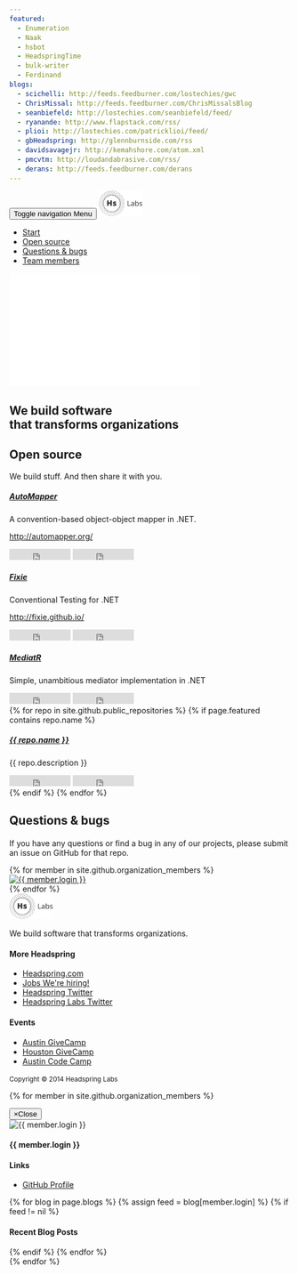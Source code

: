 ```yaml
---
featured:
  - Enumeration
  - Naak
  - hsbot
  - HeadspringTime
  - bulk-writer
  - Ferdinand
blogs:
  - scichelli: http://feeds.feedburner.com/lostechies/gwc
  - ChrisMissal: http://feeds.feedburner.com/ChrisMissalsBlog
  - seanbiefeld: http://lostechies.com/seanbiefeld/feed/
  - ryanande: http://www.flapstack.com/rss/
  - plioi: http://lostechies.com/patricklioi/feed/
  - gbHeadspring: http://glennburnside.com/rss
  - davidsavagejr: http://kemahshore.com/atom.xml
  - pmcvtm: http://loudandabrasive.com/rss/
  - derans: http://feeds.feedburner.com/derans
---
```


<head>
    <meta charset="utf-8"/>
    <meta name="viewport" content="width=device-width, initial-scale=1"/>
    <meta name="description" content="Headspring Labs"/>
    <meta name="author" content="Headspring"/>
    <title>Headspring Labs</title>
    <link rel="stylesheet" href="static/dist/vendor.css">
    <link rel="stylesheet" href="http://fonts.googleapis.com/css?family=Open+Sans:400,300,600,700" type="text/css"/>
    <!--[if lt IE 9]>
    <script src="https://oss.maxcdn.com/libs/html5shiv/3.7.0/html5shiv.js"></script>
    <script src="https://oss.maxcdn.com/libs/respond.js/1.4.2/respond.min.js"></script>
    <![endif]-->
    <link rel="apple-touch-icon" sizes="57x57" href="/icon/apple-touch-icon-57x57.png">
    <link rel="apple-touch-icon" sizes="114x114" href="/icon/apple-touch-icon-114x114.png">
    <link rel="apple-touch-icon" sizes="72x72" href="/icon/apple-touch-icon-72x72.png">
    <link rel="apple-touch-icon" sizes="144x144" href="/icon/apple-touch-icon-144x144.png">
    <link rel="apple-touch-icon" sizes="60x60" href="/icon/apple-touch-icon-60x60.png">
    <link rel="apple-touch-icon" sizes="120x120" href="/icon/apple-touch-icon-120x120.png">
    <link rel="apple-touch-icon" sizes="76x76" href="/icon/apple-touch-icon-76x76.png">
    <link rel="apple-touch-icon" sizes="152x152" href="/icon/apple-touch-icon-152x152.png">
    <link rel="apple-touch-icon" sizes="180x180" href="/icon/apple-touch-icon-180x180.png">
    <link rel="icon" type="image/png" href="/icon/favicon-192x192.png" sizes="192x192">
    <link rel="icon" type="image/png" href="/icon/favicon-160x160.png" sizes="160x160">
    <link rel="icon" type="image/png" href="/icon/favicon-96x96.png" sizes="96x96">
    <link rel="icon" type="image/png" href="/icon/favicon-16x16.png" sizes="16x16">
    <link rel="icon" type="image/png" href="/icon/favicon-32x32.png" sizes="32x32">
    <meta name="msapplication-TileColor" content="#da532c">
    <meta name="msapplication-TileImage" content="/icon/mstile-144x144.png">
</head>
<body>
<script type="text/javascript">
  var _gaq = _gaq || [];
  _gaq.push(['_setAccount', 'UA-42793327-1']);
  _gaq.push(['_trackPageview']);
  (function() {
    var ga = document.createElement('script'); ga.type = 'text/javascript'; ga.async = true;
    ga.src = ('https:' == document.location.protocol ? 'https://ssl' : 'http://www') + '.google-analytics.com/ga.js';
    var s = document.getElementsByTagName('script')[0]; s.parentNode.insertBefore(ga, s);
  })();
</script><!-- begin preloader -->
<div class="preloader">
    <div class="preloader-content-wrapper">
        <div class="preloader-content">
            <i class="fa fa-cog fa-3x fa-spin"></i>
        </div>
    </div>
</div>
<!-- end preloader -->

<!-- begin nav -->
<nav class="navbar navbar-default navbar-fixed-top" role="navigation">
    <div class="container">
        <div class="navbar-header">
            <button type="button" class="navbar-toggle" data-toggle="collapse" data-target=".navbar-collapse">
                <span class="sr-only">Toggle navigation</span>
                <span>Menu</span>
            </button>
            <!-- begin logo in navigation -->
            <a class="navbar-brand" href="#intro">
                <img src="static/images/footer-logo.png" alt="logo small">
            </a>
            <!-- end logo in navigation -->
        </div>
        <div class="navbar-collapse collapse">
            <ul class="nav navbar-nav pull-right">
                <!-- begin navigation items -->
                <li class="current"><a href="#intro">Start</a></li>
                <li><a href="#features">Open source</a></li>
                <li><a href="#newsletter">Questions &amp; bugs</a></li>
                <li><a href="#customers">Team members</a></li>
                <!-- end navigation items -->
            </ul>
        </div>
    </div>
</nav>
<!-- end nav -->

<!-- begin intro section -->
<section class="intro" id="intro">
    <div class="container">
        <div class="row">
            <div class="col-md-12">
                <div class="intro-section">
                    <!-- begin logo intro section -->
                    <img src="static/images/hs-labs-logo-2.png" class="logo" alt="logo">
                    <!-- end logo intro section -->
                    <h1>We build software<br/>that transforms organizations</h1>
                    <a href="#" class="mouse">
                        <i class="fa fa-angle-down Drop animated"></i>
                    </a>
                </div>
            </div>
        </div>
    </div>
    <span class="mouse"></span>

</section>
<!-- end intro section -->

<!-- begin features section -->
<section class="features" id="features">
    <div class="container">
        <div class="row">
            <div class="col-md-12">
                <div class="section-head">
                    <h1>Open source</h1>
                    <p>We build stuff. And then share it with you.</p>
                    <span class="underline"></span>
                </div>
            </div>
        </div>
        <div class="row">
            <div class="col-lg-4 col-md-4 col-sm-6 col-xs-12 project-item">
                <div class="panel panel-default">
                    <div class="panel-heading">
                        <h5 class="panel-title"><a href="https://github.com/AutoMapper/AutoMapper">AutoMapper</a>
                        </h5>
                    </div>
                    <div class="panel-body">
                        <p class="project-desc">A convention-based object-object mapper in .NET.</p>
                        <p class="project-link"><a href="http://automapper.org/">http://automapper.org/</a></p>
                    </div>
                    <div class="panel-footer">
                        <iframe src="http://ghbtns.com/github-btn.html?user=AutoMapper&amp;repo=AutoMapper&amp;type=watch&amp;count=true" allowtransparency="true" frameborder="0" scrolling="0" width="110" height="20"></iframe>
                        <iframe src="http://ghbtns.com/github-btn.html?user=AutoMapper&amp;repo=AutoMapper&amp;type=fork&amp;count=true" allowtransparency="true" frameborder="0" scrolling="0" width="110" height="20"></iframe>
                    </div>
                </div>
            </div>
            <div class="col-lg-4 col-md-4 col-sm-6 col-xs-12 project-item">
                <div class="panel panel-default">
                    <div class="panel-heading">
                        <h5 class="panel-title"><a href="https://github.com/fixie/fixie">Fixie</a>
                        </h5>
                    </div>
                    <div class="panel-body">
                        <p class="project-desc">Conventional Testing for .NET</p>
                        <p class="project-link"><a href="http://fixie.github.io/">http://fixie.github.io/</a></p>
                    </div>
                    <div class="panel-footer">
                        <iframe src="http://ghbtns.com/github-btn.html?user=fixie&amp;repo=fixie&amp;type=watch&amp;count=true" allowtransparency="true" frameborder="0" scrolling="0" width="110" height="20"></iframe>
                        <iframe src="http://ghbtns.com/github-btn.html?user=fixie&amp;repo=fixie&amp;type=fork&amp;count=true" allowtransparency="true" frameborder="0" scrolling="0" width="110" height="20"></iframe>
                    </div>
                </div>
            </div>
            <div class="col-lg-4 col-md-4 col-sm-6 col-xs-12 project-item">
                <div class="panel panel-default">
                    <div class="panel-heading">
                        <h5 class="panel-title"><a href="https://github.com/jbogard/mediatr">MediatR</a>
                        </h5>
                    </div>
                    <div class="panel-body">
                        <p class="project-desc">Simple, unambitious mediator implementation in .NET</p>
                    </div>
                    <div class="panel-footer">
                        <iframe src="http://ghbtns.com/github-btn.html?user=jbogard&amp;repo=mediatr&amp;type=watch&amp;count=true" allowtransparency="true" frameborder="0" scrolling="0" width="110" height="20"></iframe>
                        <iframe src="http://ghbtns.com/github-btn.html?user=jbogard&amp;repo=mediatr&amp;type=fork&amp;count=true" allowtransparency="true" frameborder="0" scrolling="0" width="110" height="20"></iframe>
                    </div>
                </div>
            </div>
            {% for repo in site.github.public_repositories %}
            {% if page.featured contains repo.name %}
            <div class="col-lg-4 col-md-4 col-sm-6 col-xs-12 project-item">
                <div class="panel panel-default">
                    <div class="panel-heading">
                        <h5 class="panel-title"><a href="{{ repo.html_url }}">{{ repo.name }}</a>
                        </h5>
                    </div>
                    <div class="panel-body">
                        <p class="project-desc">{{ repo.description }}</p>
                    </div>
                    <div class="panel-footer">
                        <iframe src="http://ghbtns.com/github-btn.html?user={{ repo.owner.login }}&amp;repo={{ repo.name }}&amp;type=watch&amp;count=true"
                                allowtransparency="true" frameborder="0" scrolling="0" width="110" height="20"></iframe>
                        <iframe src="http://ghbtns.com/github-btn.html?user={{ repo.owner.login }}&amp;repo={{ repo.name }}&amp;type=fork&amp;count=true"
                                allowtransparency="true" frameborder="0" scrolling="0" width="110" height="20"></iframe>
                    </div>
                </div>
            </div>
            {% endif %}
            {% endfor %}
        </div>
    </div>

</section>
<!-- end features section -->

<!-- begin newsletter section -->
<section class="newsletter" id="newsletter">
    <div class="container">
        <div class="row">
            <div class="col-md-12">
                <div class="section-head">
                    <h1>Questions &amp; bugs</h1>
                    <p style="margin-top: 20px;">If you have any questions or find a bug in any of our projects, please submit an issue on GitHub for that repo.</p>
                    <span class="underline"></span>
                </div>
            </div>
        </div>
    </div>
</section>
<!-- end newsletter section -->

<!-- begin customer section -->
<section class="customers" id="customers">
    <div class="container">
        <div class="row">
            <div class="col-md-12">
                <div class="customer-slider">
                {% for member in site.github.organization_members %}
                    <div class="item">
                        <a href="#" data-toggle="modal" data-target="#{{ member.login }}-Modal">
                            <img src="{{ member.avatar_url }}&amp;s=100" alt="{{ member.login }}" width="100" />
                        </a>
                    </div>
                {% endfor %}
                </div>
            </div>
        </div>
    </div>
</section>
<!-- end customer section -->

<!-- begin footer section -->
<footer class="footer" id="footer">
    <div class="container">
        <div class="row">
            <div class="col-md-4 col-sm-3">
                <!-- begin logo footer -->
                <img src="static/images/footer-logo.png" alt="footer logo">
                <!-- end logo footer -->
                <p>
                    We build software that transforms organizations.
                </p>
            </div>
            <div class="col-md-2 col-sm-3">
                <h4>More Headspring</h4>
                <div class="underline-small"></div>
                <ul>
                    <li>
                        <a href="http://www.headspring.com/">Headspring.com</a>
                    </li>
                    <li>
                        <a href="http://www.headspring.com/careers">
                            Jobs
                            <span class="jobs">We're hiring!</span>
                        </a>
                    </li>
                    <li>
                        <a href="http://www.twitter.com/Headspring">Headspring Twitter</a>
                    </li>
                    <li>
                        <a href="http://www.twitter.com/HeadspringLabs">Headspring Labs Twitter</a>
                    </li>
                </ul>
            </div>
            <div class="col-md-2 col-md-offset-1 col-sm-3">
                <h4>Events</h4>
                <div class="underline-small"></div>
                <ul>
                    <li>
                        <a href="http://austingivecamp.org/">Austin GiveCamp</a>
                    </li>
                    <li>
                        <a href="http://houstongivecamp.org/">Houston GiveCamp</a>
                    </li>
                    <li>
                        <a href="http://codecamp14.adnug.org/">Austin Code Camp</a>
                    </li>
                </ul>
            </div>
        </div>
        <div class="row">
            <div class="col-md-12 text-center">
                <p><small>Copyright &copy; 2014 Headspring Labs</small></p>
            </div>
        </div>
    </div>
</footer>
<!-- end footer section -->

{% for member in site.github.organization_members %}
<div class="modal fade headspringer-modal" id="{{ member.login }}-Modal" tabindex="-1" role="dialog" aria-labelledby="{{ member.login }}-Modal-Label" aria-hidden="true" data-member-login="{{ member.login }}">
    <div class="modal-dialog">
        <div class="modal-content">
            <div class="modal-header">
                <button type="button" class="close" data-dismiss="modal"><span aria-hidden="true">&times;</span><span class="sr-only">Close</span></button>
                <div class="avatar-container">
                    <img src="{{ member.avatar_url }}&amp;s=200" alt="{{ member.login }}" width="200" />
                </div>
                <h4 class="modal-title">{{ member.login }}</h4>
            </div>
            <div class="modal-body">
                <h4>Links</h4>
                <ul>
                    <li>
                        <a href="{{ member.html_url }}">GitHub Profile</a>
                    </li>
                </ul>
                {% for blog in page.blogs %}
                {% assign feed = blog[member.login] %}
                {% if feed != nil %}
                <h4>Recent Blog Posts</h4>
                <ul data-blogfeed="{{ feed }}">
                </ul>
                {% endif %}
                {% endfor %}
            </div>
        </div>
    </div>
</div>
{% endfor %}

<!-- Javascripts -->
<script src="static/dist/vendor.js"></script>
<script src="static/dist/app.js"></script>
</body>